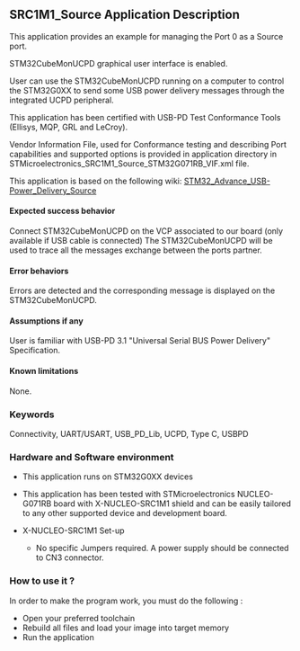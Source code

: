 
## <b>SRC1M1_Source Application Description</b>

This application provides an example for managing the Port 0 as a Source port.

STM32CubeMonUCPD graphical user interface is enabled.

User can use the STM32CubeMonUCPD running on a computer to control the STM32G0XX to send some USB power delivery messages through the integrated UCPD peripheral.

This application has been certified with USB-PD Test Conformance Tools (Ellisys, MQP, GRL and LeCroy).

Vendor Information File, used for Conformance testing and describing Port capabilities and supported options is provided in application directory in STMicroelectronics_SRC1M1_Source_STM32G071RB_VIF.xml file.

This application is based on the following wiki: [STM32_Advance_USB-Power_Delivery_Source](https://wiki.st.com/stm32mcu/wiki/STM32StepByStep:STM32_Advance_USB-Power_Delivery_Source)

####  <b>Expected success behavior</b>
Connect STM32CubeMonUCPD on the VCP associated to our board (only available if USB cable is connected)
The STM32CubeMonUCPD will be used to trace all the messages exchange between the ports partner.

#### <b>Error behaviors</b>
Errors are detected and the corresponding message is displayed on the STM32CubeMonUCPD.

#### <b>Assumptions if any</b>
User is familiar with USB-PD 3.1 "Universal Serial BUS Power Delivery" Specification.

#### <b>Known limitations</b>
None.

### <b>Keywords</b>

Connectivity, UART/USART, USB_PD_Lib, UCPD, Type C, USBPD

### <b>Hardware and Software environment</b>

  - This application runs on STM32G0XX devices
  - This application has been tested with STMicroelectronics NUCLEO-G071RB board with X-NUCLEO-SRC1M1 shield
    and can be easily tailored to any other supported device and development board.

- X-NUCLEO-SRC1M1 Set-up
    - No specific Jumpers required. A power supply should be connected to CN3 connector.
	
### <b>How to use it ?</b>

In order to make the program work, you must do the following :

 - Open your preferred toolchain
 - Rebuild all files and load your image into target memory
 - Run the application


